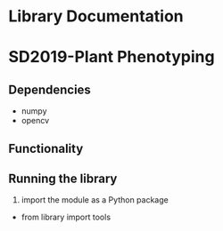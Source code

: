 # Library Documentation
# SD2019-Plant Phenotyping
## Dependencies
* numpy
* opencv

## Functionality





## Running the library
1. import the module as a Python package
* from library import tools

